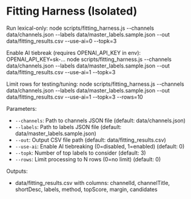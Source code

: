  # Fitting Harness (Isolated)

Run lexical-only:
node scripts/fitting_harness.js --channels data/channels.json --labels data/master_labels.sample.json --out data/fitting_results.csv --use-ai=0 --topk=3

Enable AI tiebreak (requires OPENAI_API_KEY in env):
OPENAI_API_KEY=sk-... node scripts/fitting_harness.js --channels data/channels.json --labels data/master_labels.sample.json --out data/fitting_results.csv --use-ai=1 --topk=3

Limit rows for testing/tuning:
node scripts/fitting_harness.js --channels data/channels.json --labels data/master_labels.sample.json --out data/fitting_results.csv --use-ai=1 --topk=3 --rows=10

Parameters:
- `--channels`: Path to channels JSON file (default: data/channels.json)
- `--labels`: Path to labels JSON file (default: data/master_labels.sample.json)
- `--out`: Output CSV file path (default: data/fitting_results.csv)
- `--use-ai`: Enable AI tiebreaking (0=disabled, 1=enabled) (default: 0)
- `--topk`: Number of top labels to consider (default: 3)
- `--rows`: Limit processing to N rows (0=no limit) (default: 0)

Outputs:
- data/fitting_results.csv with columns: channelId, channelTitle, shortDesc, labels, method, topScore, margin, candidates
